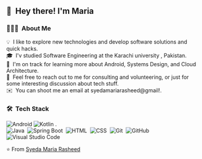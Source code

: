 ## 👋 &nbsp;Hey there! I'm Maria

### 👨🏻‍💻 &nbsp;About Me

💡 &nbsp;I like to explore new technologies and develop software solutions and quick hacks.\
🎓 &nbsp;I'v studied Software Engineering at the Karachi university , Pakistan.\
🌱 &nbsp;I'm on track for learning more about Android, Systems Design, and Cloud Architecture.\
💬 &nbsp;Feel free to reach out to me for consulting and volunteering, or just for some interesting discussion about tech stuff.\
✉️ &nbsp;You can shoot me an email at syedamariarasheed@gmail!.

### 🛠 &nbsp;Tech Stack

![Android](https://camo.githubusercontent.com/bd89453ac5e2eaeb937cd49be46d417f4996b07f9d8cc7546ad828d0637c7b1c/68747470733a2f2f696d672e736869656c64732e696f2f62616467652f416e64726f69642d3344444338343f6c6f676f3d616e64726f6964266c6f676f436f6c6f723d7768697465267374796c653d666f722d7468652d6261646765)
![Kotlin](https://camo.githubusercontent.com/3ee553455a9764899d5bedc4156ce473bc2e74ff6a81f9391796f2480990a65f/68747470733a2f2f696d672e736869656c64732e696f2f62616467652f6b6f746c696e2d2532333030393544352e7376673f267374796c653d666f722d7468652d6261646765266c6f676f3d6b6f746c696e266c6f676f436f6c6f723d7768697465)&nbsp;.\
![Java](https://img.shields.io/badge/-Java-333333?style=flat&logo=Java&logoColor=4990FF)&nbsp;
![Spring Boot](https://img.shields.io/badge/-SpringBoot-333333?style=flat&logo=SpringBoot&logoColor=FFA518)&nbsp;
![HTML](https://img.shields.io/badge/-HTML-333333?style=flat&logo=HTML5)&nbsp;
![CSS](https://img.shields.io/badge/-CSS-333333?style=flat&logo=CSS3&logoColor=1572B6)&nbsp;
![Git](https://img.shields.io/badge/-Git-333333?style=flat&logo=git)&nbsp;
![GitHub](https://img.shields.io/badge/-GitHub-333333?style=flat&logo=github)&nbsp;
![Visual Studio Code](https://img.shields.io/badge/-Visual%20Studio%20Code-333333?style=flat&logo=visual-studio-code&logoColor=007ACC)&nbsp;


⭐️ From [Syeda Maria Rasheed](https://github.com/syedamariarasheed)
